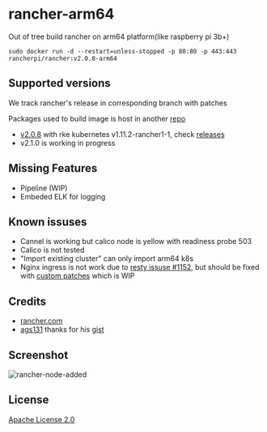 # rancher-arm64

Out of tree build rancher on arm64 platform(like raspberry pi 3b+)

```shell
sudo docker run -d --restart=unless-stopped -p 80:80 -p 443:443 rancherpi/rancher:v2.0.8-arm64
```

## Supported versions

We track rancher's release in corresponding branch with patches

Packages used to build image is host in another [repo](https://github.com/rancherpi/arm64-packages)

* [v2.0.8](https://github.com/rancherpi/rancher-arm64/tree/v2.0.8-arm64) with rke kubernetes v1.11.2-rancher1-1, check [releases](https://github.com/rancherpi/rancher-arm64/releases)
* v2.1.0 is working in progress

## Missing Features

* Pipeline (WIP)
* Embeded ELK for logging

## Known issuses

* Cannel is working but calico node is yellow with readiness probe 503
* Calico is not tested
* "Import existing cluster" can only import arm64 k8s
* Nginx ingress is not work due to [resty issuse #1152](https://github.com/openresty/lua-nginx-module/issues/1152), but should be fixed with [custom patches](https://github.com/debayang/lua-nginx-module/commit/543a722ec585d0cacb5223122c6f7e252ca75edd) which is WIP

## Credits

* [rancher.com](https://rancher.com)
* [ags131](https://github.com/ags131) thanks for his [gist](https://gist.github.com/ags131/7bdde11c932ef7a54f44c6decbfd88b8)

## Screenshot

![rancher-node-added](https://user-images.githubusercontent.com/354668/46616529-5263e980-cb4d-11e8-9cb2-ecce04af8cc7.png)

## License

[Apache License 2.0](https://github.com/kubernetes/ingress-nginx/blob/master/LICENSE)
